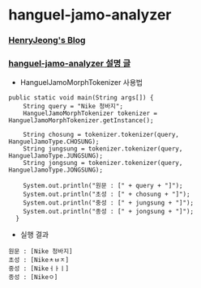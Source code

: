 # hanguel-jamo-analyzer

### [HenryJeong's Blog](http://jjeong.tistory.com)

### [hanguel-jamo-analyzer 설명 글](http://jjeong.tistory.com/1067)
*  HanguelJamoMorphTokenizer 사용법

```{.java}
public static void main(String args[]) {
    String query = "Nike 청바지";
    HanguelJamoMorphTokenizer tokenizer = HanguelJamoMorphTokenizer.getInstance();

    String chosung = tokenizer.tokenizer(query, HanguelJamoType.CHOSUNG);
    String jungsung = tokenizer.tokenizer(query, HanguelJamoType.JUNGSUNG);
    String jongsung = tokenizer.tokenizer(query, HanguelJamoType.JONGSUNG);

    System.out.println("원문 : [" + query + "]");
    System.out.println("초성 : [" + chosung + "]");
    System.out.println("중성 : [" + jungsung + "]");
    System.out.println("종성 : [" + jongsung + "]");
  }
```

* 실행 결과
```
원문 : [Nike 청바지]
초성 : [Nikeㅊㅂㅈ]
중성 : [Nikeㅓㅏㅣ]
종성 : [Nikeㅇ  ]
```